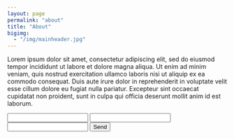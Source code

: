 ```yaml
---
layout: page
permalink: "about"
title: "About"
bigimg:
  - "/img/mainheader.jpg"
---
```


Lorem ipsum dolor sit amet, consectetur adipiscing elit, sed do eiusmod tempor incididunt ut labore et dolore magna aliqua. Ut enim ad minim veniam, quis nostrud exercitation ullamco laboris nisi ut aliquip ex ea commodo consequat. Duis aute irure dolor in reprehenderit in voluptate velit esse cillum dolore eu fugiat nulla pariatur. Excepteur sint occaecat cupidatat non proident, sunt in culpa qui officia deserunt mollit anim id est laborum.


<form action="https://getform.io/f/69613665-b8a2-4a8d-a46e-0be42800cbc8" method="POST">

  <input type="text" name="name">
  <input type="email" name="email">
  <input type="text" name="message">
  <button type="submit">Send</button>
